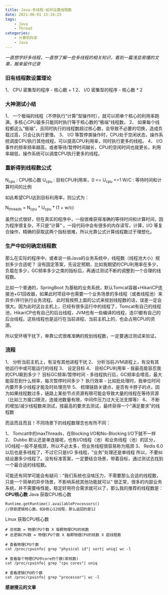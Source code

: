```yaml
---
title: Java-多线程-如何设置线程数
date: 2021-06-01 15:16:25
tags:
    - Java
    - Thread
categories:
    - 计算机科学
    - Java
---
```


*一直想学好多线程，一直想了解一些多线程的相关知识，看到一篇浅显易懂的文章，搬来留作记录*
<!--more-->

### 旧有线程数设置理论
1、 CPU 密集型的程序 - 核心数 + 1
2、 I/O 密集型的程序 - 核心数 * 2

### 大神测试小结
1、 一个极端的线程（不停执行“计算”型操作时），就可以把单个核心的利用率跑满，多核心CPU最多只能同时执行等于核心数的“极端”线程数。
2、 如果每个线程都这么“极端”，且同时执行的线程数超过核心数，会导致不必要的切换，造成负载过高，只会让执行更慢。
3、 I/O 等暂停类操作时，CPU处于空闲状态，操作系统调度CPU执行其他线程，可以提高CPU利用率，同时执行更多的线程。
4、 I/O 事件的频率频率越高，或者等待/暂停时间越长，CPU的空闲时间也就更长，利用率越低，操作系统可以调度CPU执行更多的线程。

### 重新得到线程数公式

N<sub>cpu</sub> : CPU核心数
U<sub>cpu</sub> : 目标CPU利用率，0 <= U<sub>cpu</sub> <=1
W/C : 等待时间和计算时间的比例

如此希望CPU达到目标利用率，则公式为：

N<sub>threads</sub> = N<sub>cpu</sub> * U<sub>cpu</sub> * (1 + w/c)

虽然公式很好，但在真实的程序中，一般很难获得准确的等待时间和计算时间，因为程序很复杂，不只是“计算” 。一段代码中会有很多的内存读写，计算，I/O 等复合操作，精确的获取这两个指标很难，所以光靠公式计算线程数过于理想化。

### 生产中如何确定线程数
那么在实际的程序中，或者说一些Java的业务系统中，线程数（线程池大小）规划多少合适呢？
没有固定答案，先设定预期，比如我期望的CPU利用率在多少，负载在多少，GC频率多少之类的指标后，再通过测试不断的调整到一个合理的线程数。

比如一个普通的，SpringBoot 为基础的业务系统，默认Tomcat容器+HikariCP连接池+G1回收器，如果此时项目中也需要一个业务场景的多线程（或者线程池）来异步/并行执行业务流程。
此时我按照上面的公式来规划线程数的话，误差一定会很大。因为此时这台主机上，已经有很多运行中的线程了，Tomcat有自己的线程池，HikariCP也有自己的后台线程，JVM也有一些编译的线程，连G1都有自己的后台线程。这些线程也是运行在当前进程、当前主机上的，也会占用CPU的资源。

所以受环境干扰下，单靠公式很难准确的规划线程数，一定要通过测试来验证。

### 流程
1、 分析当前主机上，有没有其他进程干扰
2、 分析当前JVM进程上，有没有其他运行中或可能运行的线程
3、 设定目标
4、 目标CPU利用率 - 我最高能容忍我的CPU飙到多少？
    目标GC频率/暂停时间 - 多线程执行后，GC频率会增高，最大能容忍到什么频率，每次暂停时间多少？
    执行效率 - 比如批处理时，我单位时间内要开多少线程才能及时处理完毕
5、 梳理链路关键点，是否有卡脖子的点，因为如果线程数过多，链路上某些节点资源有限可能会导致大量的线程在等待资源（比如三方接口限流，连接池数量有限，中间件压力过大无法支撑等）
6、 不断的增加/减少线程数来测试，按最高的要求去测试，最终获得一个“满足要求”的线程数

而且而且而且！不同场景下的线程数理念也有所不同：

1、 Tomcat中的maxThreads，在Blocking I/O和No-Blocking I/O下就不一样
2、 Dubbo 默认还是单连接呢，也有I/O线程（池）和业务线程（池）的区分，I/O线程一般不是瓶颈，所以不必太多，但业务线程很容易称为瓶颈
3、 Redis 6.0以后也是多线程了，不过它只是I/O 多线程，“业务”处理还是单线程
所以，不要纠结设置多少线程了。没有标准答案，一定要结合场景，带着目标，通过测试去找到一个最合适的线程数。

可能还有同学可能会有疑问：“我们系统也没啥压力，不需要那么合适的线程数，只是一个简单的异步场景，不影响系统其他功能就可以”
很正常，很多的内部业务系统，并不需要啥性能，稳定好用符合需求就可以了，那么我的推荐的线程数是：**CPU核心数**
Java 获取CPU核心数

    Runtime.getRuntime().availableProcessors()
    //获取逻辑核心数，如6核心12线程，那么返回的是12

Linux 获取CPU核心数

    # 总核数 = 物理CPU个数 X 每颗物理CPU的核数
    # 总逻辑CPU数 = 物理CPU个数 X 每颗物理CPU的核数 X 超线程数

    # 查看物理CPU个数
    cat /proc/cpuinfo| grep "physical id"| sort| uniq| wc -l

    # 查看每个物理CPU中core的个数(即核数)
    cat /proc/cpuinfo| grep "cpu cores"| uniq

    # 查看逻辑CPU的个数
    cat /proc/cpuinfo| grep "processor"| wc -l

**感谢搜云的文章**
